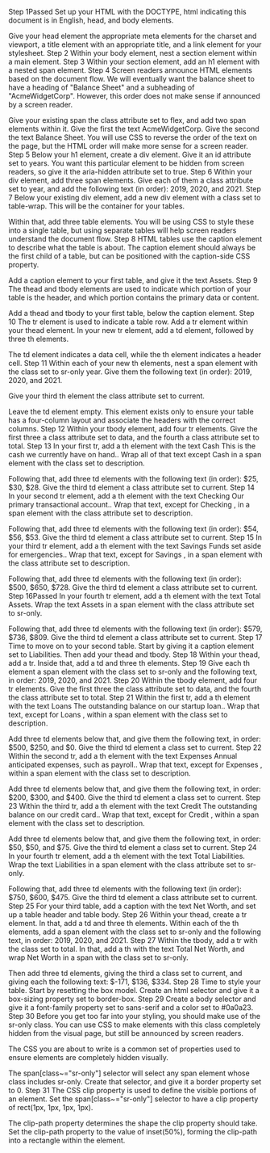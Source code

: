 Step 1Passed
Set up your HTML with the DOCTYPE, html indicating this document is in English, head, and body elements.

Give your head element the appropriate meta elements for the charset and viewport, a title element with an appropriate title, and a link element for your stylesheet.
Step 2
Within your body element, nest a section element within a main element.
Step 3
Within your section element, add an h1 element with a nested span element.
Step 4
Screen readers announce HTML elements based on the document flow. We will eventually want the balance sheet to have a heading of "Balance Sheet" and a subheading of "AcmeWidgetCorp". However, this order does not make sense if announced by a screen reader.

Give your existing span the class attribute set to flex, and add two span elements within it. Give the first the text AcmeWidgetCorp. Give the second the text Balance Sheet. You will use CSS to reverse the order of the text on the page, but the HTML order will make more sense for a screen reader.
Step 5
Below your h1 element, create a div element. Give it an id attribute set to years. You want this particular element to be hidden from screen readers, so give it the aria-hidden attribute set to true.
Step 6
Within your div element, add three span elements. Give each of them a class attribute set to year, and add the following text (in order): 2019, 2020, and 2021.
Step 7
Below your existing div element, add a new div element with a class set to table-wrap. This will be the container for your tables.

Within that, add three table elements. You will be using CSS to style these into a single table, but using separate tables will help screen readers understand the document flow.
Step 8
HTML tables use the caption element to describe what the table is about. The caption element should always be the first child of a table, but can be positioned with the caption-side CSS property.

Add a caption element to your first table, and give it the text Assets.
Step 9
The thead and tbody elements are used to indicate which portion of your table is the header, and which portion contains the primary data or content.

Add a thead and tbody to your first table, below the caption element.
Step 10
The tr element is used to indicate a table row. Add a tr element within your thead element. In your new tr element, add a td element, followed by three th elements.

The td element indicates a data cell, while the th element indicates a header cell.
Step 11
Within each of your new th elements, nest a span element with the class set to sr-only year. Give them the following text (in order): 2019, 2020, and 2021.

Give your third th element the class attribute set to current.

Leave the td element empty. This element exists only to ensure your table has a four-column layout and associate the headers with the correct columns.
Step 12
Within your tbody element, add four tr elements. Give the first three a class attribute set to data, and the fourth a class attribute set to total.
Step 13
In your first tr, add a th element with the text Cash This is the cash we currently have on hand.. Wrap all of that text except Cash in a span element with the class set to description.

Following that, add three td elements with the following text (in order): $25, $30, $28. Give the third td element a class attribute set to current.
Step 14
In your second tr element, add a th element with the text Checking Our primary transactional account.. Wrap that text, except for Checking , in a span element with the class attribute set to description.

Following that, add three td elements with the following text (in order): $54, $56, $53. Give the third td element a class attribute set to current.
Step 15
In your third tr element, add a th element with the text Savings Funds set aside for emergencies.. Wrap that text, except for Savings , in a span element with the class attribute set to description.

Following that, add three td elements with the following text (in order): $500, $650, $728. Give the third td element a class attribute set to current.
Step 16Passed
In your fourth tr element, add a th element with the text Total Assets. Wrap the text Assets in a span element with the class attribute set to sr-only.

Following that, add three td elements with the following text (in order): $579, $736, $809. Give the third td element a class attribute set to current.
Step 17
Time to move on to your second table. Start by giving it a caption element set to Liabilities. Then add your thead and tbody.
Step 18
Within your thead, add a tr. Inside that, add a td and three th elements.
Step 19
Give each th element a span element with the class set to sr-only and the following text, in order: 2019, 2020, and 2021.
Step 20
Within the tbody element, add four tr elements. Give the first three the class attribute set to data, and the fourth the class attribute set to total.
Step 21
Within the first tr, add a th element with the text Loans The outstanding balance on our startup loan.. Wrap that text, except for Loans , within a span element with the class set to description.

Add three td elements below that, and give them the following text, in order: $500, $250, and $0. Give the third td element a class set to current.
Step 22
Within the second tr, add a th element with the text Expenses Annual anticipated expenses, such as payroll.. Wrap that text, except for Expenses , within a span element with the class set to description.

Add three td elements below that, and give them the following text, in order: $200, $300, and $400. Give the third td element a class set to current.
Step 23
Within the third tr, add a th element with the text Credit The outstanding balance on our credit card.. Wrap that text, except for Credit , within a span element with the class set to description.

Add three td elements below that, and give them the following text, in order: $50, $50, and $75. Give the third td element a class set to current.
Step 24
In your fourth tr element, add a th element with the text Total Liabilities. Wrap the text Liabilities in a span element with the class attribute set to sr-only.

Following that, add three td elements with the following text (in order): $750, $600, $475. Give the third td element a class attribute set to current.
Step 25
For your third table, add a caption with the text Net Worth, and set up a table header and table body.
Step 26
Within your thead, create a tr element. In that, add a td and three th elements. Within each of the th elements, add a span element with the class set to sr-only and the following text, in order: 2019, 2020, and 2021.
Step 27
Within the tbody, add a tr with the class set to total. In that, add a th with the text Total Net Worth, and wrap Net Worth in a span with the class set to sr-only.

Then add three td elements, giving the third a class set to current, and giving each the following text: $-171, $136, $334.
Step 28
Time to style your table. Start by resetting the box model. Create an html selector and give it a box-sizing property set to border-box.
Step 29
Create a body selector and give it a font-family property set to sans-serif and a color set to #0a0a23.
Step 30
Before you get too far into your styling, you should make use of the sr-only class. You can use CSS to make elements with this class completely hidden from the visual page, but still be announced by screen readers.

The CSS you are about to write is a common set of properties used to ensure elements are completely hidden visually.

The span[class~="sr-only"] selector will select any span element whose class includes sr-only. Create that selector, and give it a border property set to 0.
Step 31
The CSS clip property is used to define the visible portions of an element. Set the span[class~="sr-only"] selector to have a clip property of rect(1px, 1px, 1px, 1px).

The clip-path property determines the shape the clip property should take. Set the clip-path property to the value of inset(50%), forming the clip-path into a rectangle within the element.
